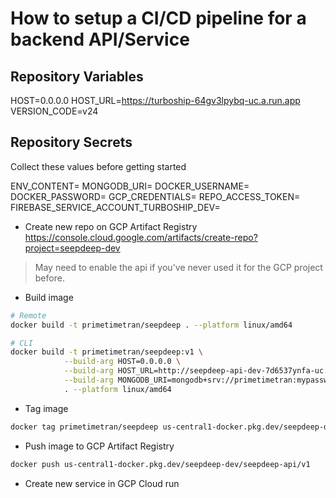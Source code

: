 # How to setup a CI/CD pipeline for a backend API/Service

## Repository Variables

HOST=0.0.0.0
HOST_URL=https://turboship-64gv3lpybq-uc.a.run.app
VERSION_CODE=v24

## Repository Secrets

Collect these values before getting started

ENV_CONTENT=
MONGODB_URI=
DOCKER_USERNAME=
DOCKER_PASSWORD=
GCP_CREDENTIALS=
REPO_ACCESS_TOKEN=
FIREBASE_SERVICE_ACCOUNT_TURBOSHIP_DEV=

- Create new repo on GCP Artifact Registry
  https://console.cloud.google.com/artifacts/create-repo?project=seepdeep-dev

> May need to enable the api if you've never used it for the GCP project before.

- Build image

```bash
# Remote
docker build -t primetimetran/seepdeep . --platform linux/amd64

# CLI
docker build -t primetimetran/seepdeep:v1 \
            --build-arg HOST=0.0.0.0 \
            --build-arg HOST_URL=http://seepdeep-api-dev-7d6537ynfa-uc.a.run.app \
            --build-arg MONGODB_URI=mongodb+srv://primetimetran:mypassword@cluster0.xfhlaio.mongodb.net/next_unicorn \
            . --platform linux/amd64
```

- Tag image

```bash
docker tag primetimetran/seepdeep us-central1-docker.pkg.dev/seepdeep-dev/seepdeep-api/v1
```

- Push image to GCP Artifact Registry

```bash
docker push us-central1-docker.pkg.dev/seepdeep-dev/seepdeep-api/v1
```

- Create new service in GCP Cloud run

```

```
